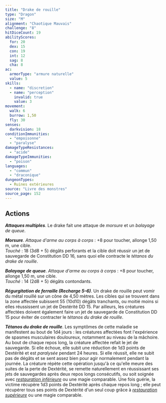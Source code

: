 ```yaml
---
title: "Drake de rouille"
type: "Dragon"
size: "M"
alignment: "Chaotique Mauvais"
challenge: "8"
hitDiceCount: 19
abilityScores:
  for: 20
  dex: 15
  con: 19
  int: 12
  sag: 8
  cha: 8
ac:
  armorType: "armure naturelle"
  value: 5
skills:
  - name: "discretion"
  - name: "perception"
    invalid: true
    value: 3
movement:
  walk: 6
  burrow: 1,50
  fly: 30
senses:
  darkvision: 18
conditionImmunities:
  - "empoisonne"
  - "paralyse"
damageTypeResistances:
  - "acide"
damageTypeImmunities:
  - "poison"
languages:
  - "commun"
  - "draconique"
dungeonTypes:
  - Ruines extérieures
source: "Livre des monstres"
source_page: 152
---
```

## Actions
_**Attaques multiples**_. Le drake fait une attaque de _morsure_ et un _balayage de queue_.

_**Morsure**_. _Attaque d'arme au corps à corps_ : +8 pour toucher, allonge 1,50 m, une cible.  
_Touché_ : 18 (3d8 + 5) dégâts perforants et la cible doit réussir un jet de sauvegarde de Constitution DD 16, sans quoi elle contracte le _tétanos du drake de rouille_.

_**Balayage de queue**_. _Attaque d'arme au corps à corps_ : +8 pour toucher, allonge 1,50 m, une cible.  
_Touché_ : 14 (2d8 + 5) dégâts contondants.

_**Régurgitation de ferraille (Recharge 5–6)**_. Un drake de rouille peut vomir du métal rouillé sur un cône de 4,50 mètres. Les cibles qui se trouvent dans la zone affectée subissent 55 (10d10) dégâts tranchants, ou moitié moins si elles réussissent un jet de Dextérité DD 15. Par ailleurs, les créatures affectées doivent également faire un jet de sauvegarde de Constitution DD 15 pour éviter de contracter le _tétanos du drake de rouille_.

_**Tétanos du drake de rouille**_. Les symptômes de cette maladie se manifestent au bout de 1d4 jours : les créatures affectées font l'expérience de spasmes musculaires douloureux, notamment au niveau de la mâchoire. Au bout de chaque repos long, la créature affectée refait le jet de sauvegarde. Si elle échoue, elle subit une réduction de 1d3 points de Dextérité et est _paralysée_ pendant 24 heures. Si elle réussit, elle ne subit pas de dégâts et se sent assez bien pour agir normalement pendant la journée. La créature répète cette opération jusqu'à ce qu'elle meure des suites de la perte de Dextérité, se remette naturellement en réussissant ses jets de sauvegardes après deux repos longs consécutifs, ou soit soignée avec [_restauration inférieure_](/grimoire/restauration-inferieure/) ou une magie comparable. Une fois guérie, la victime récupère 1d3 points de Dextérité après chaque repos long ; elle peut récupérer tous ses points de Dextérité d'un seul coup grâce à [_restauration supérieure_](/grimoire/restauration-superieure/) ou une magie comparable.
